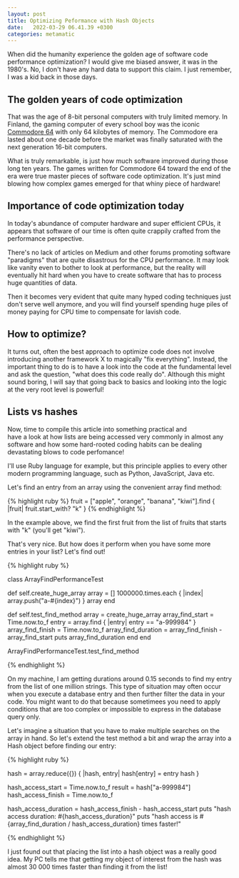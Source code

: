 ```yaml
---
layout: post
title: Optimizing Peformance with Hash Objects
date:   2022-03-29 06.41.39 +0300
categories: metamatic
---
```


When did the humanity experience the golden age of software code performance
optimization? I would give me biased answer, it was in the 1980's. 
No, I don't have any hard data to support this claim. I just remember,
I was a kid back in those days.

## The golden years of code optimization

That was the age of 8-bit personal computers with truly limited memory.
In Finland, the gaming computer of every school boy was the iconic
[Commodore 64](https://en.wikipedia.org/wiki/Commodore_64) with only 64 kilobytes of memory.
The Commodore era lasted about one decade before the market was finally
saturated with the next generation 16-bit computers.
 
What is truly remarkable, is just how much software improved
during those long ten years. The games written for Commodore 64
toward the end of the era were true master pieces of software code
optimization. It's just mind blowing how complex games emerged 
for that whiny piece of hardware!

## Importance of code optimization today

In today's abundance of computer hardware and super efficient 
CPUs, it appears that software of our time is often quite 
crappily crafted from the performance perspective.

There's no lack of articles on Medium and other forums promoting
software "paradigms" that are quite disastrous for the CPU
performance. It may look like vanity even to bother to look at performance,
but the reality will eventually hit hard when you have to
create software that has to process huge quantities of data.

Then it becomes very evident that quite many hyped coding techniques
just don't serve well anymore, and you will find yourself 
spending huge piles of money paying for CPU time to compensate for
lavish code.

## How to optimize?

It turns out, often the best approach to optimize code does not 
involve introducing another framework X to magically "fix everything".
Instead, the important thing to do is to have a look into the code at 
the fundamental level and ask the question, "what does this code really do". 
Although this might sound boring, I will say that going back to basics
and looking into the logic at the very root level is powerful!

## Lists vs hashes

Now, time to compile this article into something practical and  
have a look at how lists are being accessed very
commonly in almost any software and how some hard-rooted coding habits 
can be dealing devastating blows to code perfomance! 

I'll use Ruby language for example,
but this principle applies to every other modern programming language,
such as Python, JavaScript, Java etc. 

Let's find an entry from an array using the convenient array find method:

{% highlight ruby %}
fruit = ["apple", "orange", "banana", "kiwi"].find { |fruit|
  fruit.start_with? "k"
}
{% endhighlight %}

In the example above, we find the first fruit from the list of fruits
that starts with "k" (you'll get "kiwi").

That's very nice. But how does it perform when you have some more entries
in your list? Let's find out!

{% highlight ruby %}

class ArrayFindPerformanceTest

  def self.create_huge_array
      array = []
      1000000.times.each { |index|
        array.push("a-#{index}")
      }
      array
  end
  
  def self.test_find_method
      array = create_huge_array
      array_find_start = Time.now.to_f
      entry = array.find { |entry|
        entry == "a-999984"
      }
      array_find_finish = Time.now.to_f
      array_find_duration = array_find_finish - array_find_start
      puts array_find_duration
  end
end

ArrayFindPerformanceTest.test_find_method

{% endhighlight %}

On my machine, I am getting durations around 0.15 seconds to find
my entry from the list of one million strings. This type
of situation may often occur when you execute a database entry
and then further filter the data in your code. You might want
to do that because sometimees you need to apply conditions
that are too complex or impossible to express in the database query
only.

Let's imagine a situation that you have to make multiple searches
on the array in hand. So let's extend the test method a bit and wrap the array
into a Hash object before finding our entry:


{% highlight ruby %}

hash = array.reduce({}) { |hash, entry| 
  hash[entry] = entry
  hash
}

hash_access_start = Time.now.to_f
result = hash["a-999984"]
hash_access_finish = Time.now.to_f

hash_access_duration = hash_access_finish - hash_access_start
puts "hash access duration: #{hash_access_duration}"
puts "hash access is #{array_find_duration / hash_access_duration} times faster!"

{% endhighlight %}

I just found out that placing the list into a hash object was a really good idea.
My PC tells me that getting my object of interest from the hash was almost 30 000
times faster than finding it from the list!

